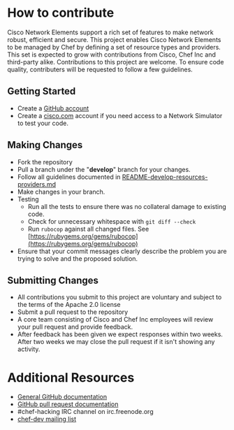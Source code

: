 # How to contribute
Cisco Network Elements support a rich set of features to make network robust, efficient and secure. This project enables Cisco Network Elements to be managed by Chef by defining a set of resource types and providers. This set is expected to grow with contributions from Cisco, Chef Inc and third-party alike. Contributions to this project are welcome. To ensure code quality, contributers will be requested to follow a few guidelines.

## Getting Started

* Create a [GitHub account](https://github.com/signup/free)
* Create a [cisco.com](http://cisco.com) account if you need access to a Network Simulator to test your code.

## Making Changes

* Fork the repository
* Pull a branch under the "**develop**" branch for your changes.
* Follow all guidelines documented in [README-develop-resources-providers.md](docs/README-develop-resources-providers.md)
* Make changes in your branch.
* Testing
  * Run all the tests to ensure there was no collateral damage to existing code.
  * Check for unnecessary whitespace with `git diff --check`
  * Run `rubocop` against all changed files. See [https://rubygems.org/gems/rubocop](https://rubygems.org/gems/rubocop)
* Ensure that your commit messages clearly describe the problem you are trying to solve and the proposed solution.

## Submitting Changes

* All contributions you submit to this project are voluntary and subject to the terms of the Apache 2.0 license
* Submit a pull request to the repository
* A core team consisting of Cisco and Chef Inc employees will review your pull request and provide feedback.
* After feedback has been given we expect responses within two weeks. After two weeks we may close the pull request if it isn't showing any activity.

# Additional Resources

* [General GitHub documentation](http://help.github.com/)
* [GitHub pull request documentation](http://help.github.com/send-pull-requests/)
* \#chef-hacking IRC channel on irc.freenode.org
* [chef-dev mailing list](http://lists.chef.io/sympa/info/chef-dev)
